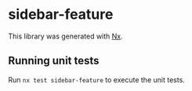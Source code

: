 # sidebar-feature

This library was generated with [Nx](https://nx.dev).

## Running unit tests

Run `nx test sidebar-feature` to execute the unit tests.
